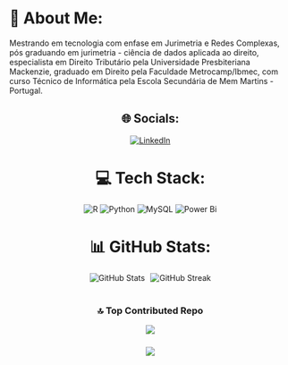 # 💫 About Me:
Mestrando em tecnologia com enfase em Jurimetria e Redes Complexas, pós graduando em jurimetria - ciência de dados aplicada ao direito, especialista em Direito Tributário pela Universidade Presbiteriana Mackenzie, graduado em Direito pela Faculdade Metrocamp/Ibmec, com curso Técnico de Informática pela Escola Secundária de Mem Martins - Portugal.

<div align="center">

## 🌐 Socials:
[![LinkedIn](https://img.shields.io/badge/LinkedIn-%230077B5.svg?logo=linkedin&logoColor=white)](https://linkedin.com/in/www.linkedin.com/in/jrdom) 

<div align="center">

# 💻 Tech Stack:
![R](https://img.shields.io/badge/r-%23276DC3.svg?style=flat&logo=r&logoColor=white) ![Python](https://img.shields.io/badge/python-3670A0?style=flat&logo=python&logoColor=ffdd54) ![MySQL](https://img.shields.io/badge/mysql-4479A1.svg?style=flat&logo=mysql&logoColor=white) ![Power Bi](https://img.shields.io/badge/power_bi-F2C811?style=flat&logo=powerbi&logoColor=black)

# 📊 GitHub Stats:
<div style="display: flex; justify-content: center;">
    <img src="https://github-readme-stats.vercel.app/api?username=jrdom&theme=dark&hide_border=false&include_all_commits=false&count_private=false" alt="GitHub Stats" style="margin-right: 10px;"/>
    <img src="https://github-readme-streak-stats.herokuapp.com/?user=jrdom&theme=dark&hide_border=false" alt="GitHub Streak"/>
</div>
<br/>

### 🔝 Top Contributed Repo
![](https://github-contributor-stats.vercel.app/api?username=jrdom&limit=5&theme=dark&combine_all_yearly_contributions=true)

###

[![](https://visitcount.itsvg.in/api?id=jrdom&label=Profile%20Views&color=12&icon=1&pretty=false)](https://visitcount.itsvg.in)

</div>
